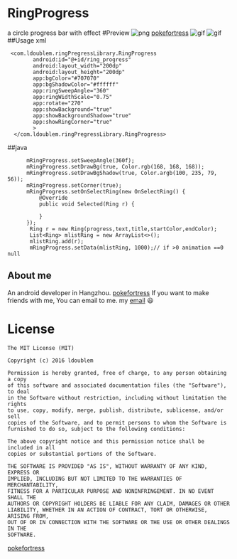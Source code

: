 # RingProgress
a circle progress bar with effect
#Preview
![png](https://github.com/ldoublem/RingProgress/blob/master/shot/shot1.jpeg)
[pokefortress](http://www.pokefortress.com/)
![gif](https://github.com/ldoublem/RingProgress/blob/master/shot/shot2.gif)
![gif](https://github.com/ldoublem/RingProgress/blob/master/shot/shot3.gif)
##Usage  xml
```
 <com.ldoublem.ringPregressLibrary.RingProgress
        android:id="@+id/ring_progress"
        android:layout_width="200dp"
        android:layout_height="200dp"
        app:bgColor="#707070"
        app:bgShadowColor="#ffffff"
        app:ringSweepAngle="360"
        app:ringWidthScale="0.75"
        app:rotate="270"
        app:showBackground="true"
        app:showBackgroundShadow="true"
        app:showRingCorner="true"
        >
  </com.ldoublem.ringPregressLibrary.RingProgress>
```
##java
```
      mRingProgress.setSweepAngle(360f);
      mRingProgress.setDrawBg(true, Color.rgb(168, 168, 168));
      mRingProgress.setDrawBgShadow(true, Color.argb(100, 235, 79, 56));
      mRingProgress.setCorner(true);
      mRingProgress.setOnSelectRing(new OnSelectRing() {
          @Override
          public void Selected(Ring r) {
         
          }
      });
       Ring r = new Ring(progress,text,title,startColor,endColor);
       List<Ring> mlistRing = new ArrayList<>();
       mlistRing.add(r);
       mRingProgress.setData(mlistRing, 1000);// if >0 animation ==0 null

```

## About me

An android developer in Hangzhou.
[pokefortress](http://www.pokefortress.com/)
If you want to make friends with me, You can email to me.
my [email](mailto:1227102260@qq.com) :smiley:


License
=======

    The MIT License (MIT)

	Copyright (c) 2016 ldoublem

	Permission is hereby granted, free of charge, to any person obtaining a copy
	of this software and associated documentation files (the "Software"), to deal
	in the Software without restriction, including without limitation the rights
	to use, copy, modify, merge, publish, distribute, sublicense, and/or sell
	copies of the Software, and to permit persons to whom the Software is
	furnished to do so, subject to the following conditions:

	The above copyright notice and this permission notice shall be included in all
	copies or substantial portions of the Software.

	THE SOFTWARE IS PROVIDED "AS IS", WITHOUT WARRANTY OF ANY KIND, EXPRESS OR
	IMPLIED, INCLUDING BUT NOT LIMITED TO THE WARRANTIES OF MERCHANTABILITY,
	FITNESS FOR A PARTICULAR PURPOSE AND NONINFRINGEMENT. IN NO EVENT SHALL THE
	AUTHORS OR COPYRIGHT HOLDERS BE LIABLE FOR ANY CLAIM, DAMAGES OR OTHER
	LIABILITY, WHETHER IN AN ACTION OF CONTRACT, TORT OR OTHERWISE, ARISING FROM,
	OUT OF OR IN CONNECTION WITH THE SOFTWARE OR THE USE OR OTHER DEALINGS IN THE
	SOFTWARE.
[pokefortress](http://www.pokefortress.com/)
